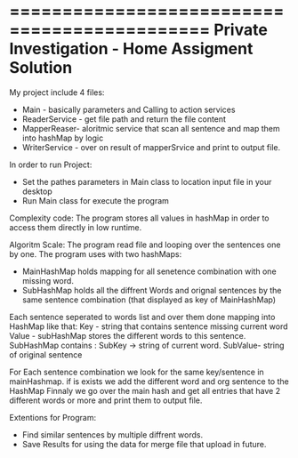 =============================================
Private Investigation - Home Assigment Solution
=============================================

My project include 4 files:
  * Main - basically parameters and Calling to action services
  * ReaderService - get file path and return the file content
  * MapperReaser- aloritmic service that scan all sentence and map them into hashMap by logic
  * WriterService - over on result of mapperSrvice and print to output file.

In order to run Project:
  * Set the pathes parameters in Main class to location input file in your desktop
  * Run Main class for execute the program

Complexity code:
The program stores all values in hashMap in order to access them directly in low runtime.

Algoritm Scale:
The program read file and looping over the sentences one by one.
The program uses with two hashMaps:
  * MainHashMap holds mapping for all senetence combination with one missing word.
  * SubHashMap holds all the diffrent Words and orignal sentences by the same sentence combination (that displayed as key of MainHashMap)
  
Each sentence seperated to words list and over them done mapping into HashMap like that:
Key - string that contains sentence missing current word
Value - subHashMap stores the different words to this sentence.
SubHashMap contains : 
SubKey ->  string of current word.
SubValue- string of original sentence
				
For Each sentence combination we look for the same key/sentence in mainHashmap. if is exists we add the different word and org sentence to the HashMap 
Finnaly we go over the main hash and get all entries that have 2 different words or more and print them to output file.

Extentions for Program:
  * Find similar sentences by multiple diffrent words.
  * Save Results for using the data for merge file that upload in future.

